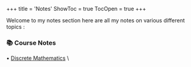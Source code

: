 +++
title = 'Notes'
ShowToc = true
TocOpen = true
+++


Welcome to my notes section here are all my notes on various different topics : 
 
### 📚 Course Notes
• [Discrete Mathematics](#) \


